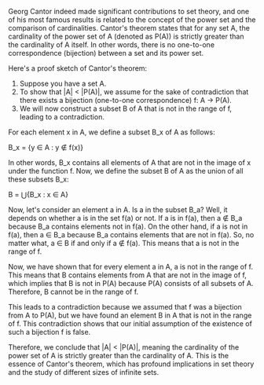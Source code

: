 Georg Cantor indeed made significant contributions to set theory, and one of his most famous results is related to the concept of the power set and the comparison of cardinalities. Cantor's theorem states that for any set A, the cardinality of the power set of A (denoted as P(A)) is strictly greater than the cardinality of A itself. In other words, there is no one-to-one correspondence (bijection) between a set and its power set.

Here's a proof sketch of Cantor's theorem:

1. Suppose you have a set A.
2. To show that |A| < |P(A)|, we assume for the sake of contradiction that there exists a bijection (one-to-one correspondence) f: A → P(A).
3. We will now construct a subset B of A that is not in the range of f, leading to a contradiction.

For each element x in A, we define a subset B_x of A as follows:

B_x = {y ∈ A : y ∉ f(x)}

In other words, B_x contains all elements of A that are not in the image of x under the function f. Now, we define the subset B of A as the union of all these subsets B_x:

B = ⋃{B_x : x ∈ A}

Now, let's consider an element a in A. Is a in the subset B_a? Well, it depends on whether a is in the set f(a) or not. If a is in f(a), then a ∉ B_a because B_a contains elements not in f(a). On the other hand, if a is not in f(a), then a ∈ B_a because B_a contains elements that are not in f(a). So, no matter what, a ∈ B if and only if a ∉ f(a). This means that a is not in the range of f.

Now, we have shown that for every element a in A, a is not in the range of f. This means that B contains elements from A that are not in the image of f, which implies that B is not in P(A) because P(A) consists of all subsets of A. Therefore, B cannot be in the range of f.

This leads to a contradiction because we assumed that f was a bijection from A to P(A), but we have found an element B in A that is not in the range of f. This contradiction shows that our initial assumption of the existence of such a bijection f is false.

Therefore, we conclude that |A| < |P(A)|, meaning the cardinality of the power set of A is strictly greater than the cardinality of A. This is the essence of Cantor's theorem, which has profound implications in set theory and the study of different sizes of infinite sets.
